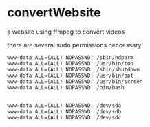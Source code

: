 # convertWebsite
a website using ffmpeg to convert videos

there are several sudo permissions neccessary!

```www-data ALL=(ALL) NOPASSWD: /usr/sbin/smartctl
www-data ALL=(ALL) NOPASSWD: /sbin/hdparm
www-data ALL=(ALL) NOPASSWD: /usr/bin/top
www-data ALL=(ALL) NOPASSWD: /sbin/shutdown
www-data ALL=(ALL) NOPASSWD: /usr/bin/apt
www-data ALL=(ALL) NOPASSWD: /usr/bin/screen
www-data ALL=(ALL) NOPASSWD: /bin/bash


www-data ALL=(ALL) NOPASSWD: /dev/sda
www-data ALL=(ALL) NOPASSWD: /dev/sdb
www-data ALL=(ALL) NOPASSWD: /dev/sdc
```
